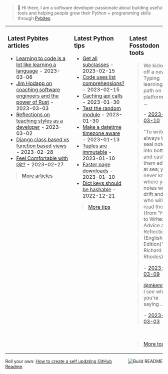 > 👋 Hi there, I am a software developer passionate about building useful tools and helping people grow their Python + programming skills through <a href="https://pybit.es" target="_blank">Pybites</a>.

<table><tr><td valign="top" width="33%">

### Latest Pybites articles

<ul>

  <li><a href="https://pybit.es/articles/learning-to-code-is-a-lot-like-learning-a-language/" target="_blank">Learning to code is a lot like learning a language</a> - 2023-03-06</li>

  <li><a href="https://pybit.es/articles/jim-hodapp-on-coaching-software-engineers-and-the-power-of-rust/" target="_blank">Jim Hodapp on coaching software engineers and the power of Rust</a> - 2023-03-03</li>

  <li><a href="https://pybit.es/articles/teachers-arent-the-only-ones-who-teach-as-a-developer-youre-expected-to-do-so-too/" target="_blank">Reflections on teaching styles as a developer</a> - 2023-03-02</li>

  <li><a href="https://pybit.es/articles/django-class-based-vs-function-based-views/" target="_blank">Django class based vs function based views</a> - 2023-02-28</li>

  <li><a href="https://pybit.es/articles/feel-comfortable-with-git/" target="_blank">Feel Comfortable with Git?</a> - 2023-02-27</li>

</ul>

> <a href="https://pybit.es/articles/" target="_blank">More articles</a>


</td><td valign="top" width="34%">

### Latest Python tips

<ul>

  <li><a href="https://github.com/bbelderbos/bobcodesit/blob/main/notes/20230215143414.md" target="_blank">Get all subclasses</a> - 2023-02-15</li>

  <li><a href="https://github.com/bbelderbos/bobcodesit/blob/main/notes/20230215131208.md" target="_blank">Code uses list comprehensions?</a> - 2023-02-15</li>

  <li><a href="https://github.com/bbelderbos/bobcodesit/blob/main/notes/20230130103011.md" target="_blank">Caching api calls</a> - 2023-01-30</li>

  <li><a href="https://github.com/bbelderbos/bobcodesit/blob/main/notes/20230130102312.md" target="_blank">Test the random module</a> - 2023-01-30</li>

  <li><a href="https://github.com/bbelderbos/bobcodesit/blob/main/notes/20230113130529.md" target="_blank">Make a datetime timezone aware</a> - 2023-01-13</li>

  <li><a href="https://github.com/bbelderbos/bobcodesit/blob/main/notes/20230110131408.md" target="_blank">Tuples are immutable</a> - 2023-01-10</li>

  <li><a href="https://github.com/bbelderbos/bobcodesit/blob/main/notes/20230110130247.md" target="_blank">Faster page downloads</a> - 2023-01-10</li>

  <li><a href="https://github.com/bbelderbos/bobcodesit/blob/main/notes/20221221130639.md" target="_blank">Dict keys should be hashable</a> - 2022-12-21</li>

</ul>

> <a href="https://github.com/bbelderbos/bobcodesit" target="_blank">More tips</a>


</td><td valign="top" width="33%">

### Latest Fosstodon toots


  <blockquote>
  <p>We kicked off a new Typing learning path on the platform 🎉 ...</p>
  - <a href="https://fosstodon.org/@bbelderbos/109998185064618311" target="_blank">2023-03-10</a>
  </blockquote>

  <blockquote>
  <p>&quot;To write is always to seal notes into bottles and cast them adrift at sea; you never know where your notes will drift and who will read them.&quot; (from &quot;How to Write: Advice and Reflections (English Edition)&quot; by Richard Rhodes) ...</p>
  - <a href="https://fosstodon.org/@bbelderbos/109991964218444792" target="_blank">2023-03-09</a>
  </blockquote>

  <blockquote>
  <p><span class="h-card"><a class="u-url mention" href="https://fosstodon.org/@mkennedy">@<span>mkennedy</span></a></span> I see what you're saying  ...</p>
  - <a href="https://fosstodon.org/@bbelderbos/109959822722765875" target="_blank">2023-03-03</a>
  </blockquote>


<br>

> <a href="https://fosstodon.org/@bbelderbos" target="_blank">More toots</a>


</td></tr></table>

<a href="https://github.com/bbelderbos/bbelderbos/actions" target="_blank"><img src="https://github.com/bbelderbos/bbelderbos/workflows/Daily%20Update/badge.svg" align="right" alt="Build README"></a>Roll your own: <a href="https://pybit.es/articles/how-to-create-a-self-updating-github-readme/" target="_blank">How to create a self updating GitHub Readme</a>.